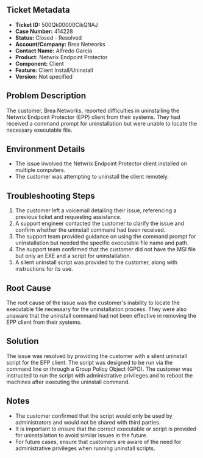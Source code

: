 ## Ticket Metadata
- **Ticket ID:** 500Qk00000CikQ1IAJ
- **Case Number:** 414228
- **Status:** Closed - Resolved
- **Account/Company:** Brea Networks
- **Contact Name:** Alfredo Garcia
- **Product:** Netwrix Endpoint Protector
- **Component:** Client
- **Feature:** Client Install/Uninstall
- **Version:** Not specified

## Problem Description
The customer, Brea Networks, reported difficulties in uninstalling the Netwrix Endpoint Protector (EPP) client from their systems. They had received a command prompt for uninstallation but were unable to locate the necessary executable file.

## Environment Details
- The issue involved the Netwrix Endpoint Protector client installed on multiple computers.
- The customer was attempting to uninstall the client remotely.

## Troubleshooting Steps
1. The customer left a voicemail detailing their issue, referencing a previous ticket and requesting assistance.
2. A support engineer contacted the customer to clarify the issue and confirm whether the uninstall command had been received.
3. The support team provided guidance on using the command prompt for uninstallation but needed the specific executable file name and path.
4. The support team confirmed that the customer did not have the MSI file but only an EXE and a script for uninstallation.
5. A silent uninstall script was provided to the customer, along with instructions for its use.

## Root Cause
The root cause of the issue was the customer's inability to locate the executable file necessary for the uninstallation process. They were also unaware that the uninstall command had not been effective in removing the EPP client from their systems.

## Solution
The issue was resolved by providing the customer with a silent uninstall script for the EPP client. The script was designed to be run via the command line or through a Group Policy Object (GPO). The customer was instructed to run the script with administrative privileges and to reboot the machines after executing the uninstall command.

## Notes
- The customer confirmed that the script would only be used by administrators and would not be shared with third parties.
- It is important to ensure that the correct executable or script is provided for uninstallation to avoid similar issues in the future.
- For future cases, ensure that customers are aware of the need for administrative privileges when running uninstall scripts.